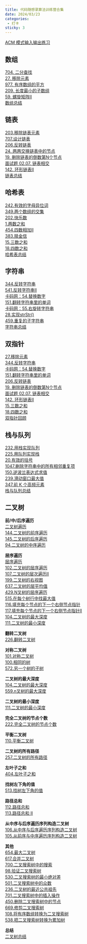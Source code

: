 ```yaml
---
title: 代码随想录算法训练营合集
date: 2024/03/23
categories:
 - 打卡
sticky: 3
---
```

[ACM 模式输入输出练习](/blogs/algorithm/acm_io.md)

## 数组
[704. 二分查找](/blogs/algorithm/leetcode704.md)<br/>
[27. 移除元素](/blogs/algorithm/leetcode27.md)<br/>
[977. 有序数组的平方](/blogs/algorithm/leetcode977.md)<br/>
[209. 长度最小的子数组](/blogs/algorithm/leetcode209.md)<br/>
[59. 螺旋矩阵II](/blogs/algorithm/leetcode59.md)<br/>
[数组总结](/blogs/algorithm/1_array.md)

## 链表
[203.移除链表元素](/blogs/algorithm/leetcode203.md)<br/>
[707.设计链表](/blogs/algorithm/leetcode707.md)<br/>
[206.反转链表](/blogs/algorithm/leetcode206.md)<br/>
[24. 两两交换链表中的节点](/blogs/algorithm/leetcode24.md)<br/>
[19. 删除链表的倒数第N个节点](/blogs/algorithm/leetcode19.md)<br/>
[面试题 02.07. 链表相交](/blogs/algorithm/leetcode160.md)<br/>
[142. 环形链表II](/blogs/algorithm/leetcode142.md)<br/>
[链表总结](/blogs/algorithm/2_linked_list.md)

## 哈希表
[242.有效的字母异位词](/blogs/algorithm/leetcode242.md)<br/>
[349.两个数组的交集](/blogs/algorithm/leetcode349.md)<br/>
[202.快乐数](/blogs/algorithm/leetcode202.md)<br/>
[1.两数之和](/blogs/algorithm/leetcode1.md)<br/>
[454.四数相加II](/blogs/algorithm/leetcode454.md)<br/>
[383.赎金信](/blogs/algorithm/leetcode383.md)<br/>
[15.三数之和](/blogs/algorithm/leetcode15.md)<br/>
[18.四数之和](/blogs/algorithm/leetcode18.md)<br/>
[哈希表总结](/blogs/algorithm/3_hash.md)

## 字符串
[344.反转字符串](/blogs/algorithm/leetcode344.md)<br/>
[541.反转字符串II](/blogs/algorithm/leetcode541.md)<br/>
[卡码网：54.替换数字](/blogs/algorithm/kama54.md)<br/>
[151.翻转字符串里的单词](/blogs/algorithm/leetcode151.md)<br/>
[卡码网：55.右旋转字符串](/blogs/algorithm/kama55.md)<br/>
[28.实现strStr()](/blogs/algorithm/leetcode28.md)<br/>
[459.重复的子字符串](/blogs/algorithm/leetcode459.md)<br/>
[字符串总结](/blogs/algorithm/string.md)<br/>

## 双指针
[27.移除元素](/blogs/algorithm/leetcode27.md)<br/>
[344.反转字符串](/blogs/algorithm/leetcode344.md)<br/>
[卡码网：54.替换数字](/blogs/algorithm/kama54.md)<br/>
[151.翻转字符串里的单词](/blogs/algorithm/leetcode151.md)<br/>
[206.反转链表](/blogs/algorithm/leetcode206.md)<br/>
[19. 删除链表的倒数第N个节点](/blogs/algorithm/leetcode19.md)<br/>
[面试题 02.07. 链表相交](/blogs/algorithm/leetcode160.md)<br/>
[142. 环形链表II](/blogs/algorithm/leetcode142.md)<br/>
[15.三数之和](/blogs/algorithm/leetcode15.md)<br/>
[18.四数之和](/blogs/algorithm/leetcode18.md)<br/>
[双指针回顾](/blogs/algorithm/5_two_pointer.md)

## 栈与队列
[232.用栈实现队列](/blogs/algorithm/leetcode232.md)<br/>
[225.用队列实现栈](/blogs/algorithm/leetcode225.md)<br/>
[20.有效的括号](/blogs/algorithm/leetcode20.md)<br/>
[1047.删除字符串中的所有相邻重复项](/blogs/algorithm/leetcode1047.md)<br/>
[150.逆波兰表达式求值](/blogs/algorithm/leetcode150.md)<br/>
[239.滑动窗口最大值](/blogs/algorithm/leetcode239.md)<br/>
[347.前 K 个高频元素](/blogs/algorithm/leetcode347.md)<br/>
[栈与队列总结](/blogs/algorithm/6_queue_and_stack.md)

## 二叉树
**前/中/后序遍历**<br/>
[二叉树遍历](/blogs/algorithm/binary_tree_traversal.md)<br/>
[144.二叉树的前序遍历](/blogs/algorithm/leetcode144.md)<br/>
[145.二叉树的后序遍历](/blogs/algorithm/leetcode145.md)<br/>
[94.二叉树的中序遍历](/blogs/algorithm/leetcode94.md)

**层序遍历**<br/>
[层序遍历](/blogs/algorithm/binary_tree_traversal.md#层序遍历)<br/>
[102.二叉树的层序遍历](/blogs/algorithm/leetcode102.md)<br/>
[107.二叉树的层次遍历II](/blogs/algorithm/leetcode107.md)<br/>
[199.二叉树的右视图](/blogs/algorithm/leetcode199.md)<br/>
[637.二叉树的层平均值](/blogs/algorithm/leetcode637.md)<br/>
[429.N叉树的层序遍历](/blogs/algorithm/leetcode429.md)<br/>
[515.在每个树行中找最大值](/blogs/algorithm/leetcode515.md)<br/>
[116.填充每个节点的下一个右侧节点指针](/blogs/algorithm/leetcode116.md)<br/>
[117.填充每个节点的下一个右侧节点指针II](/blogs/algorithm/leetcode117.md)<br/>
[104.二叉树的最大深度](/blogs/algorithm/leetcode104.md)<br/>
[111.二叉树的最小深度](/blogs/algorithm/leetcode111.md)

**翻转二叉树**<br/>
[226.翻转二叉树](/blogs/algorithm/leetcode226.md)<br/>

**对称二叉树**<br/>
[101.对称二叉树](/blogs/algorithm/leetcode101.md)<br/>
[100.相同的树](/blogs/algorithm/leetcode100.md)<br/>
[572.另一个树的子树](/blogs/algorithm/leetcode572.md)

**二叉树的最大深度**<br/>
[104.二叉树的最大深度](/blogs/algorithm/leetcode104.md)<br/>
[559.n叉树的最大深度](/blogs/algorithm/leetcode559.md)<br/>

**二叉树的最小深度**<br/>
[111.二叉树的最小深度](/blogs/algorithm/leetcode111.md)

**完全二叉树的节点个数**<br/>
[222.完全二叉树的节点个数](/blogs/algorithm/leetcode222.md)

**平衡二叉树**<br/>
[110.平衡二叉树](/blogs/algorithm/leetcode110.md)

**二叉树的所有路径**<br/>
[257.二叉树的所有路径](/blogs/algorithm/leetcode257.md)

**左叶子之和**<br/>
[404.左叶子之和](/blogs/algorithm/leetcode404.md)

**找树左下角的值**<br/>
[513.找树左下角的值](/blogs/algorithm/leetcode513.md)

**路径总和**<br/>
[112.路径总和](/blogs/algorithm/leetcode112.md)<br/>
[113.路径总和 II](/blogs/algorithm/leetcode113.md)

**从中序与后序遍历序列构造二叉树**<br/>
[106.从中序与后序遍历序列构造二叉树](/blogs/algorithm/leetcode106.md)<br/>
[105.从前序与中序遍历序列构造二叉树](/blogs/algorithm/leetcode105.md)

**其他**<br/>
[654.最大二叉树](/blogs/algorithm/leetcode654.md)<br/>
[617.合并二叉树](/blogs/algorithm/leetcode617.md)<br/>
[700.二叉搜索树中的搜索](/blogs/algorithm/leetcode700.md)<br/>
[98.验证二叉搜索树](/blogs/algorithm/leetcode98.md)<br/>
[530.二叉搜索树的最小绝对差](/blogs/algorithm/leetcode530.md)<br/>
[501.二叉搜索树中的众数](/blogs/algorithm/leetcode501.md)<br/>
[236.二叉树的最近公共祖先](/blogs/algorithm/leetcode236.md)<br/>
[701.二叉搜索树中的插入操作](/blogs/algorithm/leetcode701.md)<br/>
[450.删除二叉搜索树中的节点](/blogs/algorithm/leetcode450.md)<br/>
[669.修剪二叉搜索树](/blogs/algorithm/leetcode669.md)<br/>
[108.将有序数组转换为二叉搜索树](/blogs/algorithm/leetcode108.md)<br/>
[538.把二叉搜索树转换为累加树](/blogs/algorithm/leetcode538.md)

**总结**<br/>
[二叉树总结](/blogs/algorithm/7_binary_tree.md)
